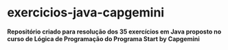 # exercicios-java-capgemini

<strong>
  Repositório criado para resolução dos 35 exercícios em Java proposto no curso de Lógica de Programação do Programa Start by Capgemini
 </strong>
